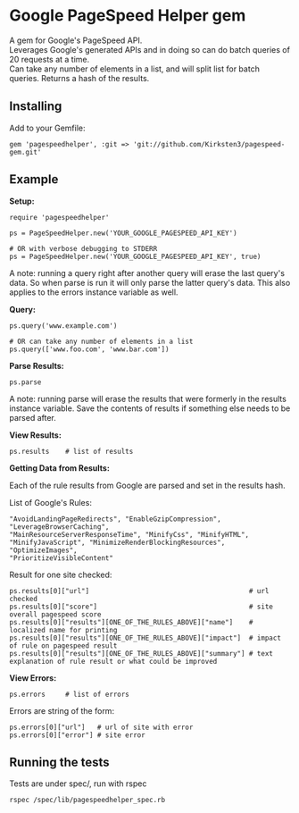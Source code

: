# Google PageSpeed Helper gem

A gem for Google's PageSpeed API.<br />
Leverages Google's generated APIs and in doing so can do batch queries of 20 requests at a time.<br />
Can take any number of elements in a list, and will split list for batch queries.
Returns a hash of the results.<br />

## Installing

Add to your Gemfile:
```
gem 'pagespeedhelper', :git => 'git://github.com/Kirksten3/pagespeed-gem.git'
```

## Example

**Setup:**
```
require 'pagespeedhelper'

ps = PageSpeedHelper.new('YOUR_GOOGLE_PAGESPEED_API_KEY')

# OR with verbose debugging to STDERR
ps = PageSpeedHelper.new('YOUR_GOOGLE_PAGESPEED_API_KEY', true)
```
A note: running a query right after another query will erase the last query's data. So when parse is run it will only parse the latter query's data. This also applies to the errors instance variable as well.


**Query:**
```
ps.query('www.example.com')

# OR can take any number of elements in a list
ps.query(['www.foo.com', 'www.bar.com'])
```

**Parse Results:**
```
ps.parse
```
A note: running parse will erase the results that were formerly in the results instance variable. Save the contents of results if something else needs to be parsed after.

**View Results:**
```
ps.results    # list of results
```

**Getting Data from Results:**

Each of the rule results from Google are parsed and set in the results hash.

List of Google's Rules: 
```
"AvoidLandingPageRedirects", "EnableGzipCompression", "LeverageBrowserCaching", 
"MainResourceServerResponseTime", "MinifyCss", "MinifyHTML", 
"MinifyJavaScript", "MinimizeRenderBlockingResources", "OptimizeImages", 
"PrioritizeVisibleContent"
```

Result for one site checked:
```
ps.results[0]["url"]                                        # url checked
ps.results[0]["score"]                                      # site overall pagespeed score
ps.results[0]["results"][ONE_OF_THE_RULES_ABOVE]["name"]    # localized name for printing
ps.results[0]["results"][ONE_OF_THE_RULES_ABOVE]["impact"]  # impact of rule on pagespeed result
ps.results[0]["results"][ONE_OF_THE_RULES_ABOVE]["summary"] # text explanation of rule result or what could be improved
```

**View Errors:**
```
ps.errors     # list of errors
```

Errors are string of the form:
```
ps.errors[0]["url"]   # url of site with error
ps.errors[0]["error"] # site error
```

## Running the tests

Tests are under spec/, run with rspec
```
rspec /spec/lib/pagespeedhelper_spec.rb
```
